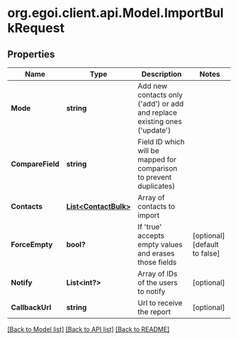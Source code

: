 # org.egoi.client.api.Model.ImportBulkRequest
## Properties

Name | Type | Description | Notes
------------ | ------------- | ------------- | -------------
**Mode** | **string** | Add new contacts only (&#39;add&#39;) or add and replace existing ones (&#39;update&#39;) | 
**CompareField** | **string** | Field ID which will be mapped for comparison to prevent duplicates) | 
**Contacts** | [**List&lt;ContactBulk&gt;**](ContactBulk.md) | Array of contacts to import | 
**ForceEmpty** | **bool?** | If &#39;true&#39; accepts empty values and erases those fields | [optional] [default to false]
**Notify** | **List&lt;int?&gt;** | Array of IDs of the users to notify | [optional] 
**CallbackUrl** | **string** | Url to receive the report | [optional] 

[[Back to Model list]](../README.md#documentation-for-models) [[Back to API list]](../README.md#documentation-for-api-endpoints) [[Back to README]](../README.md)

